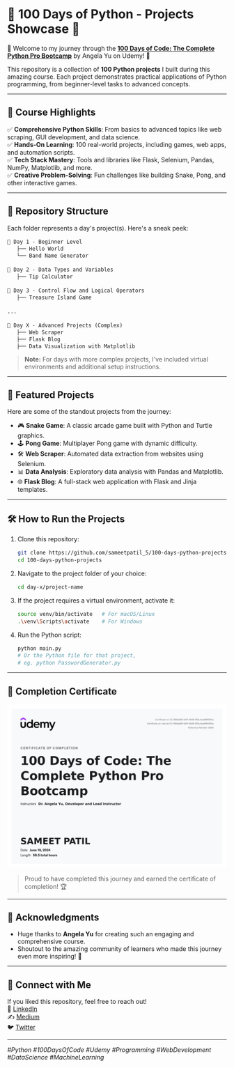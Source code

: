 # 🐍 100 Days of Python - Projects Showcase 🚀

🌟 Welcome to my journey through the **[100 Days of Code: The Complete Python Pro Bootcamp](https://www.udemy.com/course/100-days-of-code/)** by Angela Yu on Udemy! 🌟

This repository is a collection of **100 Python projects** I built during this amazing course. Each project demonstrates practical applications of Python programming, from beginner-level tasks to advanced concepts.

---

## 🎯 **Course Highlights**

✅ **Comprehensive Python Skills**: From basics to advanced topics like web scraping, GUI development, and data science.  
✅ **Hands-On Learning**: 100 real-world projects, including games, web apps, and automation scripts.  
✅ **Tech Stack Mastery**: Tools and libraries like Flask, Selenium, Pandas, NumPy, Matplotlib, and more.  
✅ **Creative Problem-Solving**: Fun challenges like building Snake, Pong, and other interactive games.  

---

## 📂 **Repository Structure**

Each folder represents a day's project(s). Here's a sneak peek:

```plaintext
📁 Day 1 - Beginner Level
   ├── Hello World
   └── Band Name Generator

📁 Day 2 - Data Types and Variables
   ├── Tip Calculator

📁 Day 3 - Control Flow and Logical Operators
   ├── Treasure Island Game

...

📁 Day X - Advanced Projects (Complex)
   ├── Web Scraper
   ├── Flask Blog
   ├── Data Visualization with Matplotlib
```

> **Note:** For days with more complex projects, I’ve included virtual environments and additional setup instructions.

---

## 🌟 **Featured Projects**

Here are some of the standout projects from the journey:

- 🎮 **Snake Game**: A classic arcade game built with Python and Turtle graphics.  
- 🕹️ **Pong Game**: Multiplayer Pong game with dynamic difficulty.  
- 🛠️ **Web Scraper**: Automated data extraction from websites using Selenium.  
- 📊 **Data Analysis**: Exploratory data analysis with Pandas and Matplotlib.  
- 🌐 **Flask Blog**: A full-stack web application with Flask and Jinja templates.  

---

## 🛠️ **How to Run the Projects**

1. Clone this repository:

   ```bash
   git clone https://github.com/sameetpatil_5/100-days-python-projects.git
   cd 100-days-python-projects
   ```

2. Navigate to the project folder of your choice:

   ```bash
   cd day-x/project-name
   ```

3. If the project requires a virtual environment, activate it:

   ```bash
   source venv/bin/activate   # For macOS/Linux
   .\venv\Scripts\activate    # For Windows
   ```

4. Run the Python script:

   ```bash
   python main.py
   # Or the Python file for that project,
   # eg. python PasswordGenerator.py
   ```

---

## 🎉 **Completion Certificate**

![Udemy Certificate](certificate.png)  
> Proud to have completed this journey and earned the certificate of completion! 🏆

---

## 🤝 **Acknowledgments**

- Huge thanks to **Angela Yu** for creating such an engaging and comprehensive course.  
- Shoutout to the amazing community of learners who made this journey even more inspiring! 🙌  

---

## 📢 **Connect with Me**

If you liked this repository, feel free to reach out!  
💼 [LinkedIn](https://www.linkedin.com/in/sameetpatil5/)  
✍️ [Medium](https://medium.com/@sameetpatil5)  
🐦 [Twitter](https://x.com/SAMEETPATIL5)  

---

_*#Python #100DaysOfCode #Udemy #Programming #WebDevelopment #DataScience #MachineLearning*_
